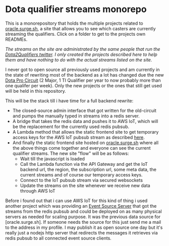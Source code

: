 Dota qualifier streams monorepo
===============================

This is a monorepository that holds the multiple projects related to [oracle.surge.sh](https://oracle.surge.sh), a site that allows you to see which casters are currently streaming the qualifiers. Click on a folder to get to the projects own READMEs.

*The streams on the site are administrated by the same people that run the [Dota2Qualifiers twitter](https://twitter.com/Dota2Qualifiers). I only created the projects described here to help them and have nothing to do with the actual streams listed on the site.*

I never got to open source all previously used projects and am currently in the state of rewriting most of the backend as a lot has changed due the new [Dota Pro Circuit](https://www.dota2.com/procircuit) (2 Major, 1 TI Qualifier per year to now probably more than one qualifer per week). Only the new projects or the ones that still get used will be held in this repository.

This will be the stack till i have time for a full backend rewrite:

  - The closed-source admin interface that got written for the old-circuit and pumps the manually typed in streams into a redis server.
  - A bridge that takes the redis data and pushes it to AWS IoT, which will be the replacement for the currently used redis pubsub.
  - A Lambda method that allows the static frontend site to get temporary access keys for the AWS IoT pubsub stream as described [here](https://serverless.com/blog/serverless-notifications-on-aws/).
  - And finally the static frontend site hosted on [oracle.surge.sh](https://oracle.surge.sh) where all the above things come together and everyone can see the current qualifier streams. The new site "flow" will be as follows:
    - Wait till the javascript is loaded
    - Call the Lambda function via the API Gateway and get the IoT backend url, the region, the subscription url, some meta data, the current streams and of course our temporary access keys.
    - Connect to the IoT pubsub stream via secured websockets
    - Update the streams on the site whenever we receive new data through AWS IoT

Before i found out that i can use AWS IoT for this kind of thing i used another project which was providing an [Event Source Server](https://developer.mozilla.org/en-US/docs/Web/API/EventSource) that got the streams from the redis pubsub and could be deployed on as many physical servers as needed for scaling purpose. It was the previous data source for [oracle.surge.sh]. If someone needs the source for this just send me a mail to the address in my profile. I may publish it as open source one day but it's really just a nodejs http server that redirects the messages it retrieves via redis pubsub to all connected event source clients.
